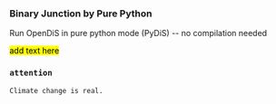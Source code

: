 ### Binary Junction by Pure Python
Run OpenDiS in pure python mode (PyDiS) -- no compilation needed

<mark>add text here</mark>

### `attention`

```{attention}
Climate change is real.
```
